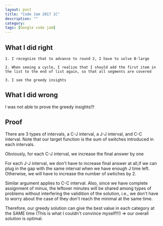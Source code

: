 ```yaml
---
layout: post
title: "Code Jam 2017 1C"
description: ""
category: 
tags: [Google code jam]
---
```


What I did right
--------------
```
1. I recognize that to advance to round 2, I have to solve B-large

2. When seeing a cycle, I realize that I should add the first item in the list to the end of list again, so that all segments are covered

3. I see the greedy insights 

```


What I did wrong
-------------
I was not able to prove the greedy insights!!! 


Proof
----------------
There are 3 types of intervals, a C-J interval, a J-J interval, and C-C interval. Note that our target function is the sum of switches introduced in each intervals.

Obviously, for each C-J interval, we increase the final answer by one 

For each J-J interval, we don't have to increase final answer at all,if we can plug in the gap with the same interval when we have enough J time left. Otherwise, we will have to increase the number of swtiches by 2.

Similar argument applies to C-C interval. Also, since we have complete assignment of minus, the leftover minutes will be shared among types of problems without interfering the validition of the solution, i.e., we don't have to worry about the case of they don't reach the minimal at the same time.

Therefore, our greedy solution can give the best value in each category at the SAME time (This is what I couldn't convince myself!!!) => our overall solution is optimal.

